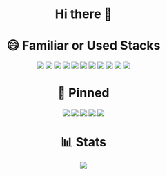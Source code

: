
<!--
**kkn1125/kkn1125** is a ✨ _special_ ✨ repository because its `README.md` (this file) appears on your GitHub profile.

Here are some ideas to get you started:

- 🔭 I’m currently working on ...
- 🌱 I’m currently learning ...
- 👯 I’m looking to collaborate on ...
- 🤔 I’m looking for help with ...
- 💬 Ask me about ...
- 📫 How to reach me: ...
- 😄 Pronouns: ...
- ⚡ Fun fact: ...
-->

<h1 align="center">Hi there 👋</h1>

<h1 align="center">😄 Familiar or Used Stacks</h1>
<p align="center">
  <img align="center" src="https://img.shields.io/badge/HTML5-E34F26?style=flat-square&logo=HTML5&logoColor=white"/>
  <img align="center" src="https://img.shields.io/badge/CSS3-1572B6?style=flat-square&logo=CSS3&logoColor=white"/>
  <img align="center" src="https://img.shields.io/badge/JavaScript-F7DF1E?style=flat-square&logo=JavaScript&logoColor=white"/>
  <img align="center" src="https://img.shields.io/badge/Java-007396?style=flat-square&logo=Java&logoColor=white"/>
  <img align="center" src="https://img.shields.io/badge/Spring-6DB33F?style=flat-square&logo=Spring&logoColor=white"/>
  <img align="center" src="https://img.shields.io/badge/Spring%20Boot-6DB33F?style=flat-square&logo=Spring%20Boot&logoColor=white"/>
  <img align="center" src="https://img.shields.io/badge/React-61DAFB?style=flat-square&logo=React&logoColor=white"/>
  <img align="center" src="https://img.shields.io/badge/Vue.js-4FC08D?style=flat-square&logo=Vue.js&logoColor=white"/>
  <img align="center" src="https://img.shields.io/badge/Svelte-FF3E00?style=flat-square&logo=Svelte&logoColor=white"/>
  <img align="center" src="https://img.shields.io/badge/GitHub-181717?style=flat-square&logo=GitHub&logoColor=white"/>
  <img align="center" src="https://img.shields.io/badge/Apache%20Maven-C71A36?style=flat-square&logo=Apache%20Maven&logoColor=white"/>
</p>

<h1 align="center">📌 Pinned</h1>
<p align="center">
  <a href="https://github.com/kkn1125/kkn1125.github.io">
    <img align="center" src="https://github-readme-stats.vercel.app/api/pin/?username=kkn1125&show_owner=true&repo=kkn1125.github.io" />
  </a>
  <a href="https://github.com/kkn1125/penli">
    <img align="center" src="https://github-readme-stats.vercel.app/api/pin/?username=kkn1125&show_owner=true&repo=penli" />
  </a>
  <a href="https://github.com/kkn1125/typer">
    <img align="center" src="https://github-readme-stats.vercel.app/api/pin/?username=kkn1125&show_owner=true&repo=typer" />
  </a>
  <a href="https://github.com/kkn1125/mkDocumentifyJS">
    <img align="center" src="https://github-readme-stats.vercel.app/api/pin/?username=kkn1125&show_owner=true&repo=mkDocumentifyJS" />
  </a>
  <a href="https://github.com/kkn1125/solitaire">
    <img align="center" src="https://github-readme-stats.vercel.app/api/pin/?username=kkn1125&show_owner=true&repo=solitaire" />
  </a>
</p>

<h1 align="center">📊 Stats</h1>
<p align="center">
  <a href="https://github.com/kkn1125/github-readme-stats">
    <img align="center" src="https://github-readme-stats.vercel.app/api?username=kkn1125&show_icons=true&theme=cobalt" />
  </a>
</p>
